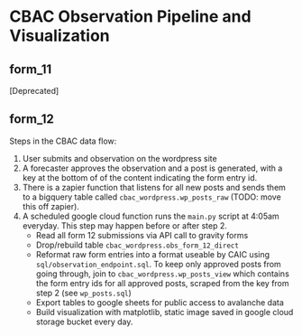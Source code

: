 # CBAC Observation Pipeline and Visualization

## form_11
[Deprecated]

## form_12

Steps in the CBAC data flow:
1. User submits and observation on the wordpress site
2. A forecaster approves the observation and a post is generated, with a key at the bottom of
of the content indicating the form entry id.
3. There is a zapier function that listens for all new posts and sends them to a bigquery table called 
`cbac_wordpress.wp_posts_raw` (TODO: move this off zapier). 
4. A scheduled google cloud function runs the `main.py` script at 4:05am everyday. This step may happen before or after step 2.
    * Read all form 12 submissions via API call to gravity forms
    * Drop/rebuild table `cbac_wordpress.obs_form_12_direct`
    * Reformat raw form entries into a format useable by CAIC using `sql/observation_endpoint.sql`. To keep only 
    approved posts from going through, join to `cbac_wordpress.wp_posts_view` which contains the form entry ids for
    all approved posts, scraped from the key from step 2 (see `wp_posts.sql`)
    * Export tables to google sheets for public access to avalanche data
    * Build visualization with matplotlib, static image saved in google cloud storage bucket every day.
